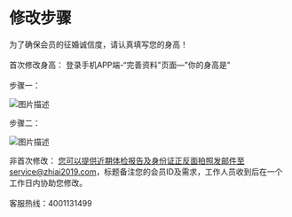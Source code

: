 <!-- ## TEST1 -->
# 修改步骤
为了确保会员的征婚诚信度，请认真填写您的身高！<br>  
首次修改身高：
登录手机APP端-“完善资料"页面—"你的身高是"<br>  
步骤一：

![图片描述](https://zajy-public.oss-cn-beijing.aliyuncs.com/app-pages/qa/3/tapd_31429388_1578995977_35.png)

步骤二：

![图片描述](https://zajy-public.oss-cn-beijing.aliyuncs.com/app-pages/qa/3/tapd_31429388_1578995994_40.png)


非首次修改：
您可以提供近期体检报告及身份证正反面拍照发邮件至service@zhiai2019.com，标题备注您的会员ID及需求，工作人员收到后在一个工作日内协助您修改。<br>  
客服热线：4001131499
